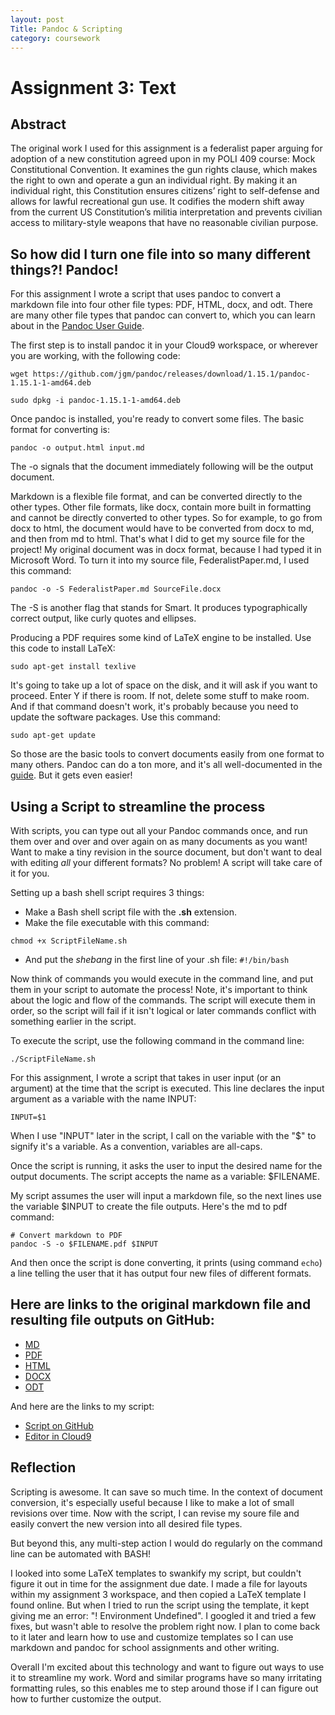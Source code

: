 ```yaml
---
layout: post
Title: Pandoc & Scripting
category: coursework
---
```


# Assignment 3: Text

## Abstract

The original work I used for this assignment is a federalist paper arguing for adoption of a new constitution agreed upon
in my POLI 409 course: Mock Constitutional Convention. It examines the gun rights clause, which makes the right to own and
operate a gun an individual right. By making it an individual right, this Constitution ensures citizens’ right to self-defense
and allows for lawful recreational gun use. It codifies the modern shift away from the current US Constitution’s militia 
interpretation and prevents civilian access to military-style weapons that have no reasonable civilian purpose.


## So how did I turn one file into so many different things?! Pandoc!

For this assignment I wrote a script that uses pandoc to convert a markdown file into four other file types:
PDF, HTML, docx, and odt. There are many other file types that pandoc can convert to, which you can learn about in the
[Pandoc User Guide](http://pandoc.org/MANUAL.html).

The first step is to install pandoc it in your Cloud9 workspace, or wherever you are working, with the following code:

```
wget https://github.com/jgm/pandoc/releases/download/1.15.1/pandoc-1.15.1-1-amd64.deb

sudo dpkg -i pandoc-1.15.1-1-amd64.deb
```
Once pandoc is installed, you're ready to convert some files. The basic format for converting is:

```
pandoc -o output.html input.md
```
The -o signals that the document immediately following will be the output document. 

Markdown is a flexible file format, and can be converted directly to the other types. 
Other file formats, like docx, contain more built in formatting and cannot be directly converted to other types.
So for example, to go from docx to html, the document would have to be converted from docx to md, and then from md to html.
That's what I did to get my source file for the project! My original document was in docx format, because I had typed it in Microsoft Word.
To turn it into my source file, FederalistPaper.md, I used this command:

```
pandoc -o -S FederalistPaper.md SourceFile.docx
```

The -S is another flag that stands for Smart. It produces typographically correct output, like
curly quotes and ellipses. 

Producing a PDF requires some kind of LaTeX engine to be installed. Use this code to install LaTeX:

```
sudo apt-get install texlive
```
It's going to take up a lot of space on the disk, and it will ask if you want to proceed. Enter Y if there is room.
If not, delete some stuff to make room. 
And if that command doesn't work, it's probably because you need to update the software packages. Use this command:

```
sudo apt-get update
```
So those are the basic tools to convert documents easily from one format to many others.
Pandoc can do a ton more, and it's all well-documented in the [guide](http://pandoc.org/MANUAL.html).
But it gets even easier!

## Using a Script to streamline the process

With scripts, you can type out all your Pandoc commands once, and run them over and over and over again
on as many documents as you want! Want to make a tiny revision in the source document, but don't want to 
deal with editing _all_ your different formats? No problem! A script will take care of it for you. 

Setting up a bash shell script requires 3 things:

- Make a Bash shell script file with the __.sh__ extension. 
- Make the file executable with this command:

```
chmod +x ScriptFileName.sh
```
- And put the _shebang_ in the first line of your .sh file:    `#!/bin/bash`

Now think of commands you would execute in the command line, and put them in your script to automate the process! 
Note, it's important to think about the logic and flow of the commands. The script will execute them in order, 
so the script will fail if it isn't logical or later commands conflict with something earlier in the script.

To execute the script, use the following command in the command line:

```
./ScriptFileName.sh 
```

For this assignment, I wrote a script that takes in user input (or an argument) at the time that the script is executed.
This line declares the input argument as a variable with the name INPUT:

```
INPUT=$1
```
When I use "INPUT" later in the script, I call on the variable with the "$" to signify it's a variable. 
As a convention, variables are all-caps. 

Once the script is running, it asks the user to input the desired name for the output documents.
The script accepts the name as a variable: $FILENAME.

My script assumes the user will input a markdown file, so the next lines use 
the variable $INPUT to create the file outputs. Here's the md to pdf command:

```
# Convert markdown to PDF
pandoc -S -o $FILENAME.pdf $INPUT
```
And then once the script is done converting, it prints (using command `echo`) a line
telling the user that it has output four new files of different formats.


## Here are links to the original markdown file and resulting file outputs on GitHub:

- [MD](https://github.com/inls161/assignment-3-ohreagano/blob/master/FederalistPaper.md)
- [PDF](https://github.com/inls161/assignment-3-ohreagano/blob/master/FederalistPaper.pdf)
- [HTML](https://github.com/inls161/assignment-3-ohreagano/blob/master/FederalistPaper.html)
- [DOCX](https://github.com/inls161/assignment-3-ohreagano/blob/master/FederalistPaper.docx)
- [ODT](https://github.com/inls161/assignment-3-ohreagano/blob/master/FederalistPaper.odt)

And here are the links to my script:

- [Script on GitHub](https://github.com/inls161/assignment-3-ohreagano/blob/master/ohreagano-convert-docs.sh)
- [Editor in Cloud9](https://ide.c9.io/recline/assignment3)


## Reflection

Scripting is awesome. It can save so much time. In the context of document conversion, it's especially useful 
because I like to make a lot of small revisions over time. Now with the script, I can revise my soure file and
easily convert the new version into all desired file types. 

But beyond this, any multi-step action I would do regularly on the command line can be automated with BASH!

I looked into some LaTeX templates to swankify my script, but couldn't figure it out in time for the assignment due date. 
I made a file for layouts within my assignment 3 workspace, and then copied a LaTeX template I found online. But when I 
tried to run the script using the template, it kept giving me an error: "! Environment Undefined". I googled it and tried a 
few fixes, but wasn't able to resolve the problem right now. I plan to come back to it later and learn how to use and customize 
templates so I can use markdown and pandoc for school assignments and other writing.

Overall I'm excited about this technology and want to figure out ways to use it to streamline my work. Word and similar programs 
have so many irritating formatting rules, so this enables me to step around those if I can figure out how to further customize
the output.
